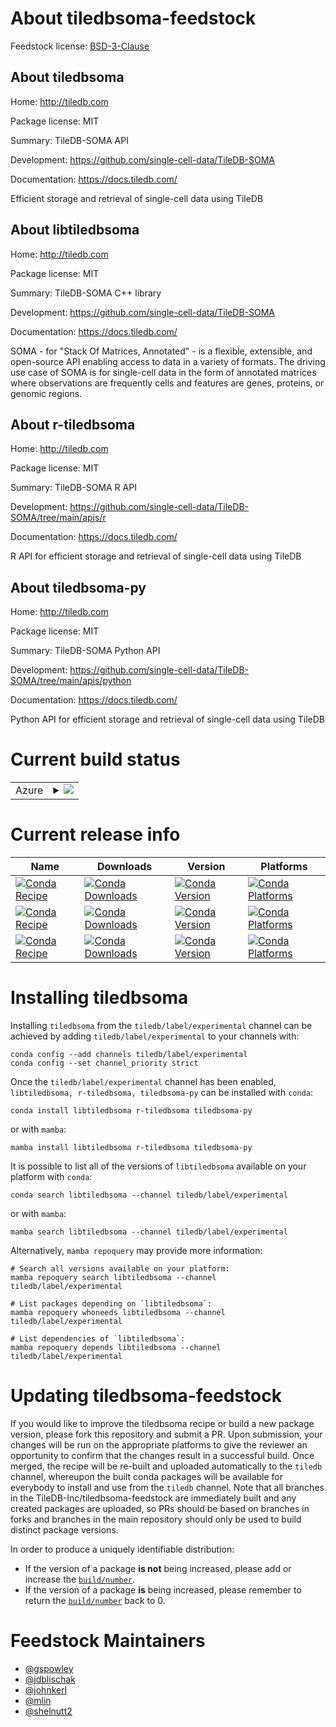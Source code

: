 About tiledbsoma-feedstock
==========================

Feedstock license: [BSD-3-Clause](https://github.com/TileDB-Inc/tiledbsoma-feedstock/blob/ss/test-linux-arm64/LICENSE.txt)


About tiledbsoma
----------------

Home: http://tiledb.com

Package license: MIT

Summary: TileDB-SOMA API

Development: https://github.com/single-cell-data/TileDB-SOMA

Documentation: https://docs.tiledb.com/

Efficient storage and retrieval of single-cell data using TileDB

About libtiledbsoma
-------------------

Home: http://tiledb.com

Package license: MIT

Summary: TileDB-SOMA C++ library

Development: https://github.com/single-cell-data/TileDB-SOMA

Documentation: https://docs.tiledb.com/

SOMA - for "Stack Of Matrices, Annotated" - is a flexible, extensible, and open-source API enabling access to data in a variety of formats. The driving use case of SOMA is for single-cell data in the form of annotated matrices where observations are frequently cells and features are genes, proteins, or genomic regions.

About r-tiledbsoma
------------------

Home: http://tiledb.com

Package license: MIT

Summary: TileDB-SOMA R API

Development: https://github.com/single-cell-data/TileDB-SOMA/tree/main/apis/r

Documentation: https://docs.tiledb.com/

R API for efficient storage and retrieval of single-cell data using TileDB

About tiledbsoma-py
-------------------

Home: http://tiledb.com

Package license: MIT

Summary: TileDB-SOMA Python API

Development: https://github.com/single-cell-data/TileDB-SOMA/tree/main/apis/python

Documentation: https://docs.tiledb.com/

Python API for efficient storage and retrieval of single-cell data using TileDB

Current build status
====================


<table>
    
  <tr>
    <td>Azure</td>
    <td>
      <details>
        <summary>
          <a href="https://dev.azure.com/TileDB-Inc/CI/_build/latest?definitionId=43&branchName=ss/test-linux-arm64">
            <img src="https://dev.azure.com/TileDB-Inc/CI/_apis/build/status/tiledbsoma-feedstock?branchName=ss/test-linux-arm64">
          </a>
        </summary>
        <table>
          <thead><tr><th>Variant</th><th>Status</th></tr></thead>
          <tbody><tr>
              <td>linux_aarch64</td>
              <td>
                <a href="https://dev.azure.com/TileDB-Inc/CI/_build/latest?definitionId=43&branchName=ss/test-linux-arm64">
                  <img src="https://dev.azure.com/TileDB-Inc/CI/_apis/build/status/tiledbsoma-feedstock?branchName=ss/test-linux-arm64&jobName=linux&configuration=linux%20linux_aarch64_" alt="variant">
                </a>
              </td>
            </tr>
          </tbody>
        </table>
      </details>
    </td>
  </tr>
</table>

Current release info
====================

| Name | Downloads | Version | Platforms |
| --- | --- | --- | --- |
| [![Conda Recipe](https://img.shields.io/badge/recipe-libtiledbsoma-green.svg)](https://anaconda.org/tiledb/libtiledbsoma) | [![Conda Downloads](https://img.shields.io/conda/dn/tiledb/libtiledbsoma.svg)](https://anaconda.org/tiledb/libtiledbsoma) | [![Conda Version](https://img.shields.io/conda/vn/tiledb/libtiledbsoma.svg)](https://anaconda.org/tiledb/libtiledbsoma) | [![Conda Platforms](https://img.shields.io/conda/pn/tiledb/libtiledbsoma.svg)](https://anaconda.org/tiledb/libtiledbsoma) |
| [![Conda Recipe](https://img.shields.io/badge/recipe-r--tiledbsoma-green.svg)](https://anaconda.org/tiledb/r-tiledbsoma) | [![Conda Downloads](https://img.shields.io/conda/dn/tiledb/r-tiledbsoma.svg)](https://anaconda.org/tiledb/r-tiledbsoma) | [![Conda Version](https://img.shields.io/conda/vn/tiledb/r-tiledbsoma.svg)](https://anaconda.org/tiledb/r-tiledbsoma) | [![Conda Platforms](https://img.shields.io/conda/pn/tiledb/r-tiledbsoma.svg)](https://anaconda.org/tiledb/r-tiledbsoma) |
| [![Conda Recipe](https://img.shields.io/badge/recipe-tiledbsoma--py-green.svg)](https://anaconda.org/tiledb/tiledbsoma-py) | [![Conda Downloads](https://img.shields.io/conda/dn/tiledb/tiledbsoma-py.svg)](https://anaconda.org/tiledb/tiledbsoma-py) | [![Conda Version](https://img.shields.io/conda/vn/tiledb/tiledbsoma-py.svg)](https://anaconda.org/tiledb/tiledbsoma-py) | [![Conda Platforms](https://img.shields.io/conda/pn/tiledb/tiledbsoma-py.svg)](https://anaconda.org/tiledb/tiledbsoma-py) |

Installing tiledbsoma
=====================

Installing `tiledbsoma` from the `tiledb/label/experimental` channel can be achieved by adding `tiledb/label/experimental` to your channels with:

```
conda config --add channels tiledb/label/experimental
conda config --set channel_priority strict
```

Once the `tiledb/label/experimental` channel has been enabled, `libtiledbsoma, r-tiledbsoma, tiledbsoma-py` can be installed with `conda`:

```
conda install libtiledbsoma r-tiledbsoma tiledbsoma-py
```

or with `mamba`:

```
mamba install libtiledbsoma r-tiledbsoma tiledbsoma-py
```

It is possible to list all of the versions of `libtiledbsoma` available on your platform with `conda`:

```
conda search libtiledbsoma --channel tiledb/label/experimental
```

or with `mamba`:

```
mamba search libtiledbsoma --channel tiledb/label/experimental
```

Alternatively, `mamba repoquery` may provide more information:

```
# Search all versions available on your platform:
mamba repoquery search libtiledbsoma --channel tiledb/label/experimental

# List packages depending on `libtiledbsoma`:
mamba repoquery whoneeds libtiledbsoma --channel tiledb/label/experimental

# List dependencies of `libtiledbsoma`:
mamba repoquery depends libtiledbsoma --channel tiledb/label/experimental
```




Updating tiledbsoma-feedstock
=============================

If you would like to improve the tiledbsoma recipe or build a new
package version, please fork this repository and submit a PR. Upon submission,
your changes will be run on the appropriate platforms to give the reviewer an
opportunity to confirm that the changes result in a successful build. Once
merged, the recipe will be re-built and uploaded automatically to the
`tiledb` channel, whereupon the built conda packages will be available for
everybody to install and use from the `tiledb` channel.
Note that all branches in the TileDB-Inc/tiledbsoma-feedstock are
immediately built and any created packages are uploaded, so PRs should be based
on branches in forks and branches in the main repository should only be used to
build distinct package versions.

In order to produce a uniquely identifiable distribution:
 * If the version of a package **is not** being increased, please add or increase
   the [``build/number``](https://docs.conda.io/projects/conda-build/en/latest/resources/define-metadata.html#build-number-and-string).
 * If the version of a package **is** being increased, please remember to return
   the [``build/number``](https://docs.conda.io/projects/conda-build/en/latest/resources/define-metadata.html#build-number-and-string)
   back to 0.

Feedstock Maintainers
=====================

* [@gspowley](https://github.com/gspowley/)
* [@jdblischak](https://github.com/jdblischak/)
* [@johnkerl](https://github.com/johnkerl/)
* [@mlin](https://github.com/mlin/)
* [@shelnutt2](https://github.com/shelnutt2/)

